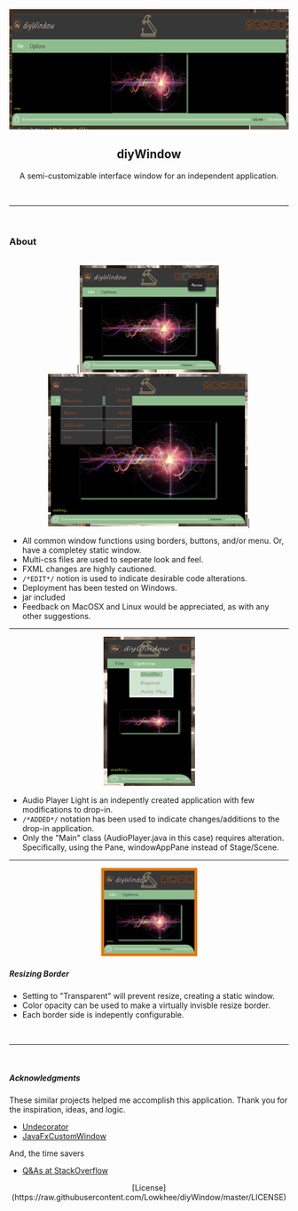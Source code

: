 <div align="center">
    <img src="https://raw.githubusercontent.com/Lowkhee/diyWindow/master/screenshots/titleWide.png"  width="720" height="217">

  <h2 align="center">diyWindow</h2>

  <p align="center">
    A semi-customizable interface window for an independent application. 
      </div>
    <br>

------------
<br>

<h3>About</h3>
<br>
<div align="center">|<img src="https://raw.githubusercontent.com/Lowkhee/diyWindow/master/screenshots/buttonTooltip.png"  width="251" height="193">|<img src="https://raw.githubusercontent.com/Lowkhee/diyWindow/master/screenshots/menubuttonoptions.png"  width="360" height="275">|</div>

* All common window functions using borders, buttons, and/or menu. Or, have a completey static window.
* Multi-css files are used to seperate look and feel. 
* FXML changes are highly cautioned.
* `/*EDIT*/` notion is used to indicate desirable code alterations.
* Deployment has been tested on Windows.
* jar included
* Feedback on MacOSX and Linux would be appreciated, as with any other suggestions.

------------

<div align="center"><img src="https://raw.githubusercontent.com/Lowkhee/diyWindow/master/screenshots/insideApp.png"  width="165" height="269"></div>

* Audio Player Light is an indepently created application with few modifications to drop-in.
* `/*ADDED*/` notation has been used to indicate changes/additions to the drop-in application.
* Only the "Main" class (AudioPlayer.java in this case) requires alteration. Specifically, using the Pane, windowAppPane instead of Stage/Scene.

------------


<div align="center"><img src="https://raw.githubusercontent.com/Lowkhee/diyWindow/master/screenshots/solidborder.png"  width="173" height="159"></div>

<h5>Resizing Border</h5>

* Setting to "Transparent" will prevent resize, creating a static window.
* Color opacity can be used to make a virtually invisble resize border.
* Each border side is indepently configurable.

<br>

------------
<br>

<h5>Acknowledgments</h5>

These similar projects helped me accomplish this application. Thank you for the inspiration, ideas, and logic.

* [Undecorator](https://github.com/in-sideFX/Undecorator)
* [JavaFxCustomWindow](https://github.com/dinuka9/JavaFxCustomWindow)

And, the time savers

* [Q&As at StackOverflow](https://stackoverflow.com/)

<div align="center">
[License](https://raw.githubusercontent.com/Lowkhee/diyWindow/master/LICENSE)</div>

